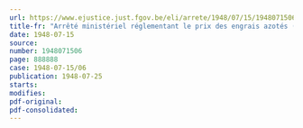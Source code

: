```yaml
---
url: https://www.ejustice.just.fgov.be/eli/arrete/1948/07/15/1948071506/justel
title-fr: "Arrêté ministériel réglementant le prix des engrais azotés (abrogé par AM 23-06-1949, art. 2)"
date: 1948-07-15
source:
number: 1948071506
page: 888888
case: 1948-07-15/06
publication: 1948-07-25
starts:
modifies:
pdf-original:
pdf-consolidated:
---
```


